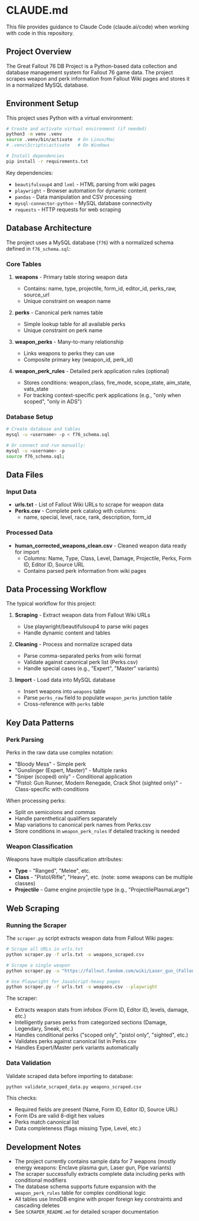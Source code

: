 # CLAUDE.md

This file provides guidance to Claude Code (claude.ai/code) when working with code in this repository.

## Project Overview

The Great Fallout 76 DB Project is a Python-based data collection and database management system for Fallout 76 game data. The project scrapes weapon and perk information from Fallout Wiki pages and stores it in a normalized MySQL database.

## Environment Setup

This project uses Python with a virtual environment:

```bash
# Create and activate virtual environment (if needed)
python3 -m venv .venv
source .venv/bin/activate  # On Linux/Mac
# .venv\Scripts\activate   # On Windows

# Install dependencies
pip install -r requirements.txt
```

Key dependencies:
- `beautifulsoup4` and `lxml` - HTML parsing from wiki pages
- `playwright` - Browser automation for dynamic content
- `pandas` - Data manipulation and CSV processing
- `mysql-connector-python` - MySQL database connectivity
- `requests` - HTTP requests for web scraping

## Database Architecture

The project uses a MySQL database (`f76`) with a normalized schema defined in `f76_schema.sql`:

### Core Tables

1. **weapons** - Primary table storing weapon data
   - Contains: name, type, projectile, form_id, editor_id, perks_raw, source_url
   - Unique constraint on weapon name

2. **perks** - Canonical perk names table
   - Simple lookup table for all available perks
   - Unique constraint on perk name

3. **weapon_perks** - Many-to-many relationship
   - Links weapons to perks they can use
   - Composite primary key (weapon_id, perk_id)

4. **weapon_perk_rules** - Detailed perk application rules (optional)
   - Stores conditions: weapon_class, fire_mode, scope_state, aim_state, vats_state
   - For tracking context-specific perk applications (e.g., "only when scoped", "only in ADS")

### Database Setup

```bash
# Create database and tables
mysql -u <username> -p < f76_schema.sql

# Or connect and run manually:
mysql -u <username> -p
source f76_schema.sql;
```

## Data Files

### Input Data

- **urls.txt** - List of Fallout Wiki URLs to scrape for weapon data
- **Perks.csv** - Complete perk catalog with columns:
  - name, special, level, race, rank, description, form_id

### Processed Data

- **human_corrected_weapons_clean.csv** - Cleaned weapon data ready for import
  - Columns: Name, Type, Class, Level, Damage, Projectile, Perks, Form ID, Editor ID, Source URL
  - Contains parsed perk information from wiki pages

## Data Processing Workflow

The typical workflow for this project:

1. **Scraping** - Extract weapon data from Fallout Wiki URLs
   - Use playwright/beautifulsoup4 to parse wiki pages
   - Handle dynamic content and tables

2. **Cleaning** - Process and normalize scraped data
   - Parse comma-separated perks from wiki format
   - Validate against canonical perk list (Perks.csv)
   - Handle special cases (e.g., "Expert", "Master" variants)

3. **Import** - Load data into MySQL database
   - Insert weapons into `weapons` table
   - Parse `perks_raw` field to populate `weapon_perks` junction table
   - Cross-reference with `perks` table

## Key Data Patterns

### Perk Parsing

Perks in the raw data use complex notation:
- "Bloody Mess" - Simple perk
- "Gunslinger (Expert, Master)" - Multiple ranks
- "Sniper (scoped) only" - Conditional application
- "Pistol: Gun Runner, Modern Renegade, Crack Shot (sighted only)" - Class-specific with conditions

When processing perks:
- Split on semicolons and commas
- Handle parenthetical qualifiers separately
- Map variations to canonical perk names from Perks.csv
- Store conditions in `weapon_perk_rules` if detailed tracking is needed

### Weapon Classification

Weapons have multiple classification attributes:
- **Type** - "Ranged", "Melee", etc.
- **Class** - "Pistol/Rifle", "Heavy", etc. (note: some weapons can be multiple classes)
- **Projectile** - Game engine projectile type (e.g., "ProjectilePlasmaLarge")

## Web Scraping

### Running the Scraper

The `scraper.py` script extracts weapon data from Fallout Wiki pages:

```bash
# Scrape all URLs in urls.txt
python scraper.py -f urls.txt -o weapons_scraped.csv

# Scrape a single weapon
python scraper.py -u "https://fallout.fandom.com/wiki/Laser_gun_(Fallout_76)" -o laser.csv

# Use Playwright for JavaScript-heavy pages
python scraper.py -f urls.txt -o weapons.csv --playwright
```

The scraper:
- Extracts weapon stats from infobox (Form ID, Editor ID, levels, damage, etc.)
- Intelligently parses perks from categorized sections (Damage, Legendary, Sneak, etc.)
- Handles conditional perks ("scoped only", "pistol only", "sighted", etc.)
- Validates perks against canonical list in Perks.csv
- Handles Expert/Master perk variants automatically

### Data Validation

Validate scraped data before importing to database:

```bash
python validate_scraped_data.py weapons_scraped.csv
```

This checks:
- Required fields are present (Name, Form ID, Editor ID, Source URL)
- Form IDs are valid 8-digit hex values
- Perks match canonical list
- Data completeness (flags missing Type, Level, etc.)

## Development Notes

- The project currently contains sample data for 7 weapons (mostly energy weapons: Enclave plasma gun, Laser gun, Pipe variants)
- The scraper successfully extracts complete data including perks with conditional modifiers
- The database schema supports future expansion with the `weapon_perk_rules` table for complex conditional logic
- All tables use InnoDB engine with proper foreign key constraints and cascading deletes
- See `SCRAPER_README.md` for detailed scraper documentation
